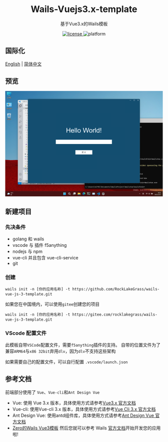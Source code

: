 <h1 align="center">
    Wails-Vuejs3.x-template
</h1>
<p align="center">
  基于Vue3.x的Wails模板
</p>
<p align="center">
    <a href="./LICENSE" >
        <img alt="license" src="https://img.shields.io/badge/license-GPL--3.0-blue"/>
    </a>
    <img alt="platform" src="https://img.shields.io/badge/platform-windows%20%7C%20macos%20%7C%20linux-brightgreen">
</p>

## 国际化

[English](README.md) | [简体中文](./README-zh-cn.md)

## 预览

![DesignSketch](./DesignSketch.png)

## 新建项目

### 先决条件
* golang 和 wails
* vscode 与 插件 f5anything
* nodejs 与 npm
* vue-cli 并且包含 vue-cli-service
* git

### 创建
```
wails init -n [你的应用名称] -t https://github.com/RockLakeGrass/wails-vue-js-3-template.git
```
如果您在中国境内，可以使用`gitee`创建您的项目
```
wails init -n [你的应用名称] -t https://gitee.com/rocklakegrass/wails-vue-js-3-template.git
```

### VScode 配置文件
此模板自带`VSCode`配置文件，需要`f5anything`插件的支持。
自带的位置文件为了兼容`ARM64`与`x86 32bit`弃用`dlv`，因为`dlv`不支持这些架构

如果需要自己的配置文件，可以自行配置 `.vscode/launch.json`

## 参考文档
前端部分使用了 `Vue`、`Vue-cli`和`Ant Design Vue`

* Vue: 使用 Vue 3.x 版本，具体使用方式请参考[Vue3.x 官方文档](https://v3.vuejs.org/guide/introduction.html)
* Vue-cli: 使用Vue-cli 3.x 版本，具体使用方式请参考[Vue Cli 3.x 官方文档](https://cli.vuejs.org/zh/guide/installation.html)
* Ant Design Vue: 使用antd组件库，具体使用方式请参考[Ant Design Vue 官方文档](https://www.antdv.com/docs/vue/introduce-cn/)
* [Zero的Wails Vue3模板](https://gitee.com/zero_clown/wails-vue3-template)
然后您就可以参考 Wails [官方文档](https://wails.top/zh-Hans/docs/introduction)开始开发您的应用啦!